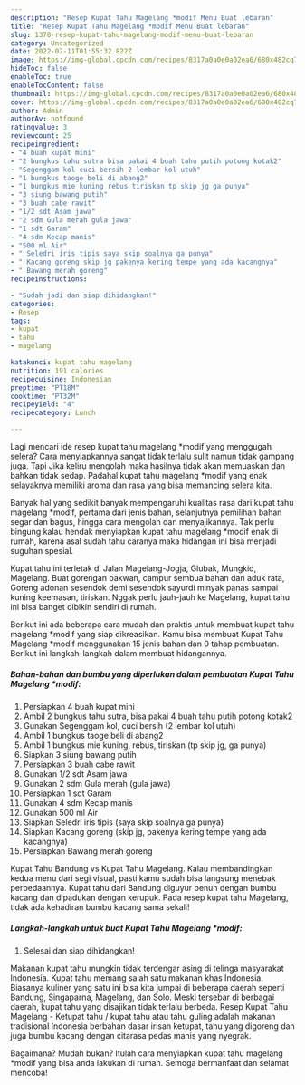 ```yaml
---
description: "Resep Kupat Tahu Magelang *modif Menu Buat lebaran"
title: "Resep Kupat Tahu Magelang *modif Menu Buat lebaran"
slug: 1378-resep-kupat-tahu-magelang-modif-menu-buat-lebaran
category: Uncategorized
date: 2022-07-11T01:55:32.822Z
image: https://img-global.cpcdn.com/recipes/8317a0a0e0a02ea6/680x482cq70/kupat-tahu-magelang-modif-foto-resep-utama.jpg
hideToc: false
enableToc: true
enableTocContent: false
thumbnail: https://img-global.cpcdn.com/recipes/8317a0a0e0a02ea6/680x482cq70/kupat-tahu-magelang-modif-foto-resep-utama.jpg
cover: https://img-global.cpcdn.com/recipes/8317a0a0e0a02ea6/680x482cq70/kupat-tahu-magelang-modif-foto-resep-utama.jpg
author: Admin
authorAv: notfound
ratingvalue: 3
reviewcount: 25
recipeingredient:
- "4 buah kupat mini"
- "2 bungkus tahu sutra bisa pakai 4 buah tahu putih potong kotak2"
- "Segenggam kol cuci bersih 2 lembar kol utuh"
- "1 bungkus taoge beli di abang2"
- "1 bungkus mie kuning rebus tiriskan tp skip jg ga punya"
- "3 siung bawang putih"
- "3 buah cabe rawit"
- "1/2 sdt Asam jawa"
- "2 sdm Gula merah gula jawa"
- "1 sdt Garam"
- "4 sdm Kecap manis"
- "500 ml Air"
- " Seledri iris tipis saya skip soalnya ga punya"
- " Kacang goreng skip jg pakenya kering tempe yang ada kacangnya"
- " Bawang merah goreng"
recipeinstructions:

- "Sudah jadi dan siap dihidangkan!"
categories:
- Resep
tags:
- kupat
- tahu
- magelang

katakunci: kupat tahu magelang 
nutrition: 191 calories
recipecuisine: Indonesian
preptime: "PT18M"
cooktime: "PT32M"
recipeyield: "4"
recipecategory: Lunch

---
```



Lagi mencari ide resep kupat tahu magelang *modif yang menggugah selera? Cara menyiapkannya sangat tidak terlalu sulit namun tidak gampang juga. Tapi Jika keliru mengolah maka hasilnya tidak akan memuaskan dan bahkan tidak sedap. Padahal kupat tahu magelang *modif yang enak selayaknya memiliki aroma dan rasa yang bisa memancing selera kita.


Banyak hal yang sedikit banyak mempengaruhi kualitas rasa dari kupat tahu magelang *modif, pertama dari jenis bahan, selanjutnya pemilihan bahan segar dan bagus, hingga cara mengolah dan menyajikannya. Tak perlu bingung kalau hendak menyiapkan kupat tahu magelang *modif enak di rumah, karena asal sudah tahu caranya maka hidangan ini bisa menjadi suguhan spesial.

Kupat tahu ini terletak di Jalan Magelang-Jogja, Glubak, Mungkid, Magelang. Buat gorengan bakwan, campur sembua bahan dan aduk rata, Goreng adonan sesendok demi sesendok sayurdi minyak panas sampai kuning keemasan, tiriskan. Nggak perlu jauh-jauh ke Magelang, kupat tahu ini bisa banget dibikin sendiri di rumah.


Berikut ini ada beberapa cara mudah dan praktis untuk membuat kupat tahu magelang *modif yang siap dikreasikan. Kamu bisa membuat Kupat Tahu Magelang *modif menggunakan 15 jenis bahan dan 0 tahap pembuatan. Berikut ini langkah-langkah dalam membuat hidangannya.

<!--inarticleads1-->

##### Bahan-bahan dan bumbu yang diperlukan dalam pembuatan Kupat Tahu Magelang *modif:

1. Persiapkan 4 buah kupat mini
1. Ambil 2 bungkus tahu sutra, bisa pakai 4 buah tahu putih potong kotak2
1. Gunakan Segenggam kol, cuci bersih (2 lembar kol utuh)
1. Ambil 1 bungkus taoge beli di abang2
1. Ambil 1 bungkus mie kuning, rebus, tiriskan (tp skip jg, ga punya)
1. Siapkan 3 siung bawang putih
1. Persiapkan 3 buah cabe rawit
1. Gunakan 1/2 sdt Asam jawa
1. Gunakan 2 sdm Gula merah (gula jawa)
1. Persiapkan 1 sdt Garam
1. Gunakan 4 sdm Kecap manis
1. Gunakan 500 ml Air
1. Siapkan  Seledri iris tipis (saya skip soalnya ga punya)
1. Siapkan  Kacang goreng (skip jg, pakenya kering tempe yang ada kacangnya)
1. Persiapkan  Bawang merah goreng


Kupat Tahu Bandung vs Kupat Tahu Magelang. Kalau membandingkan kedua menu dari segi visual, pasti kamu sudah bisa langsung menebak perbedaannya. Kupat tahu dari Bandung diguyur penuh dengan bumbu kacang dan dipadukan dengan kerupuk. Pada resep kupat tahu Magelang, tidak ada kehadiran bumbu kacang sama sekali! 

<!--inarticleads2-->

##### Langkah-langkah untuk buat Kupat Tahu Magelang *modif:


1. Selesai dan siap dihidangkan!

Makanan kupat tahu mungkin tidak terdengar asing di telinga masyarakat Indonesia. Kupat tahu memang salah satu makanan khas Indonesia. Biasanya kuliner yang satu ini bisa kita jumpai di beberapa daerah seperti Bandung, Singaparna, Magelang, dan Solo. Meski tersebar di berbagai daerah, kupat tahu yang disajikan tidak terlalu berbeda. Resep Kupat Tahu Magelang - Ketupat tahu / kupat tahu atau tahu guling adalah makanan tradisional Indonesia berbahan dasar irisan ketupat, tahu yang digoreng dan juga bumbu kacang dengan citarasa pedas manis yang nyegrak. 

Bagaimana? Mudah bukan? Itulah cara menyiapkan kupat tahu magelang *modif yang bisa anda lakukan di rumah. Semoga bermanfaat dan selamat mencoba!
